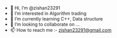 - 👋 Hi, I’m @zishan23291
- 👀 I’m interested in Algorithm trading 
- 🌱 I’m currently learning C++, Data structure 
- 💞️ I’m looking to collaborate on ...
- 📫 How to reach me :- zishan23291@gmail.com

<!---
zishan23291/zishan23291 is a ✨ special ✨ repository because its `README.md` (this file) appears on your GitHub profile.
You can click the Preview link to take a look at your changes.
--->
